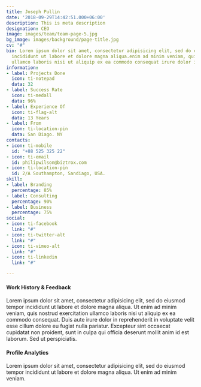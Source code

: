 ```yaml
---
title: Joseph Pullin
date: '2018-09-29T14:42:51.000+06:00'
description: This is meta description
designation: CEO
image: images/team/team-page-5.jpg
bg_image: images/background/page-title.jpg
cv: "#"
bio: Lorem ipsum dolor sit amet, consectetur adipisicing elit, sed do eiusmod tempor
  incididunt ut labore et dolore magna aliqua.enim ad minim veniam, quis nostrud exercitation
  ullamco laboris nisi ut aliquip ex ea commodo consequat irure dolor in reprehender.
information:
- label: Projects Done
  icon: ti-notepad
  data: 32
- label: Success Rate
  icon: ti-medall
  data: 96%
- label: Experience Of
  icon: ti-flag-alt
  data: 13 Years
- label: From
  icon: ti-location-pin
  data: San Diago. NY
contacts:
- icon: ti-mobile
  id: "+88 525 325 22"
- icon: ti-email
  id: philipwilson@biztrox.com
- icon: ti-location-pin
  id: 2/A Southampton, Sandiago, USA.
skill:
- label: Branding
  percentage: 85%
- label: Consulting
  percentage: 90%
- label: Business
  percentage: 75%
social:
- icon: ti-facebook
  link: "#"
- icon: ti-twitter-alt
  link: "#"
- icon: ti-vimeo-alt
  link: "#"
- icon: ti-linkedin
  link: "#"

---
```

#### Work History  & Feedback

Lorem ipsum dolor sit amet, consectetur adipisicing elit, sed do eiusmod tempor incididunt ut labore et dolore magna aliqua. Ut enim ad minim veniam, quis nostrud exercitation ullamco laboris nisi ut aliquip ex ea commodo consequat. Duis aute irure dolor in reprehenderit in voluptate velit esse cillum dolore eu fugiat nulla pariatur. Excepteur sint occaecat cupidatat non proident, sunt in culpa qui officia deserunt mollit anim id est laborum. Sed ut perspiciatis.

#### Profile Analytics

Lorem ipsum dolor sit amet, consectetur adipisicing elit, sed do eiusmod tempor incididunt ut labore et dolore magna aliqua. Ut enim ad minim veniam.